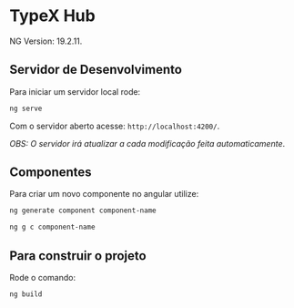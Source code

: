 # TypeX Hub

NG Version: 19.2.11.

## Servidor de Desenvolvimento

Para iniciar um servidor local rode:

```bash
ng serve
```

Com o servidor aberto acesse: `http://localhost:4200/`.

*OBS: O servidor irá atualizar a cada modificação feita automaticamente*.

## Componentes

Para criar um novo componente no angular utilize:

```bash
ng generate component component-name
```

```bash
ng g c component-name
```

## Para construir o projeto

Rode o comando:

```bash
ng build
```
